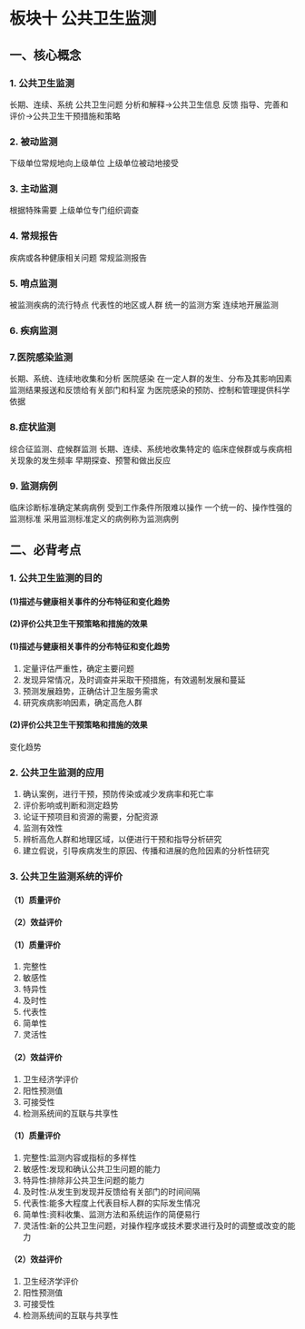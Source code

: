 # 板块十 公共卫生监测

## 一、核心概念
### 1. 公共卫生监测
长期、连续、系统
公共卫生问题
分析和解释->公共卫生信息
反馈
指导、完善和评价->公共卫生干预措施和策略
### 2. 被动监测
下级单位常规地向上级单位
上级单位被动地接受
### 3. 主动监测
根据特殊需要
上级单位专门组织调查
### 4. 常规报告
疾病或各种健康相关问题
常规监测报告
### 5. 哨点监测
被监测疾病的流行特点
代表性的地区或人群
统一的监测方案
连续地开展监测
### 6. 疾病监测

### 7.医院感染监测
长期、系统、连续地收集和分析
医院感染
在一定人群的发生、分布及其影响因素
监测结果报送和反馈给有关部门和科室
为医院感染的预防、控制和管理提供科学依据
### 8.症状监测
综合征监测、症候群监测
长期、连续、系统地收集特定的
临床症候群或与疾病相关现象的发生频率
早期探查、预警和做出反应
### 9. 监测病例
临床诊断标准确定某病病例
受到工作条件所限难以操作
一个统一的、操作性强的监测标准
采用监测标准定义的病例称为监测病例
## 二、必背考点
### 1. 公共卫生监测的目的
#### (1)描述与健康相关事件的分布特征和变化趋势

#### (2)评价公共卫生干预策略和措施的效果

#### (1)描述与健康相关事件的分布特征和变化趋势
1. 定量评估严重性，确定主要问题
2. 发现异常情况，及时调查并采取干预措施，有效遏制发展和蔓延
3. 预测发展趋势，正确估计卫生服务需求
4. 研究疾病影响因素，确定高危人群
#### (2)评价公共卫生干预策略和措施的效果
变化趋势
### 2. 公共卫生监测的应用
1. 确认案例，进行干预，预防传染或减少发病率和死亡率
2. 评价影响或判断和测定趋势
3. 论证干预项目和资源的需要，分配资源
4. 监测有效性
5. 辨析高危人群和地理区域，以便进行干预和指导分析研究
6. 建立假说，引导疾病发生的原因、传播和进展的危险因素的分析性研究
### 3. 公共卫生监测系统的评价
#### （1）质量评价
#### （2）效益评价

#### （1）质量评价
1. 完整性
2. 敏感性
3. 特异性
4. 及时性
5. 代表性
6. 简单性
7. 灵活性
#### （2）效益评价
1. 卫生经济学评价
2. 阳性预测值
3. 可接受性
4. 检测系统间的互联与共享性

#### （1）质量评价
1. 完整性:监测内容或指标的多样性
2. 敏感性:发现和确认公共卫生问题的能力
3. 特异性:排除非公共卫生问题的能力
4. 及时性:从发生到发现并反馈给有关部门的时间间隔
5. 代表性:能多大程度上代表目标人群的实际发生情况
6. 简单性:资料收集、监测方法和系统运作的简便易行
7. 灵活性:新的公共卫生问题，对操作程序或技术要求进行及时的调整或改变的能力
#### （2）效益评价
1. 卫生经济学评价
2. 阳性预测值
3. 可接受性
4. 检测系统间的互联与共享性










